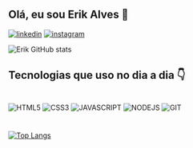 ## Olá, eu sou Erik Alves 👋

[![linkedin](https://img.shields.io/badge/LinkedIn-0077B5?style=for-the-badge&logo=linkedin&logoColor=white)](www.linkedin.com/in/dev-erikalves) [![instagram](https://img.shields.io/badge/Instagram-E4405F?style=for-the-badge&logo=instagram&logoColor=white)](https://www.instagram.com/developerik.web/)

![Erik GitHub stats](https://github-readme-stats.vercel.app/api?username=dev-erikalves&show_icons=true&theme=tokyonight)


## Tecnologias que uso no dia a dia 👇

<div style="display: inline-block"><br>
    <img align="center" alt="HTML5" src="https://img.shields.io/badge/HTML5-E34F26?style=for-the-badge&logo=html5&logoColor=white"/>
    <img align="center" alt="CSS3" src="https://img.shields.io/badge/CSS3-1572B6?style=for-the-badge&logo=css3&logoColor=white"/>
    <img align="center" alt="JAVASCRIPT" src="https://img.shields.io/badge/JavaScript-323330?style=for-the-badge&logo=javascript&logoColor=F7DF1E"/>
    <img align="center" alt="NODEJS" src="https://img.shields.io/badge/Node.js-43853D?style=for-the-badge&logo=node.js&logoColor=white"/>
    <img align="center" alt="GIT" src="https://img.shields.io/badge/GIT-E44C30?style=for-the-badge&logo=git&logoColor=white"/>
</div>

#
[![Top Langs](https://github-readme-stats.vercel.app/api/top-langs/?username=dev-erikalves&layout=compact)](https://github.com/dev-erikalves/github-readme-stats)
